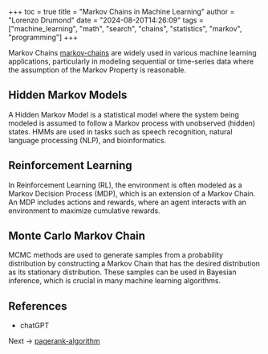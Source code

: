 +++
toc = true
title = "Markov Chains in Machine Learning"
author = "Lorenzo Drumond"
date = "2024-08-20T14:26:09"
tags = ["machine_learning",  "math",  "search",  "chains",  "statistics",  "markov",  "programming"]
+++



Markov Chains [markov-chains](/wiki/markov-chains/) are widely used in various machine learning applications, particularly in modeling sequential or time-series data where the assumption of the Markov Property is reasonable.

## Hidden Markov Models

A Hidden Markov Model is a statistical model where the system being modeled is assumed to follow a Markov process with unobserved (hidden) states. HMMs are used in tasks such as speech recognition, natural language processing (NLP), and bioinformatics.

## Reinforcement Learning

In Reinforcement Learning (RL), the environment is often modeled as a Markov Decision Process (MDP), which is an extension of a Markov Chain. An MDP includes actions and rewards, where an agent interacts with an environment to maximize cumulative rewards.

## Monte Carlo Markov Chain

MCMC methods are used to generate samples from a probability distribution by constructing a Markov Chain that has the desired distribution as its stationary distribution. These samples can be used in Bayesian inference, which is crucial in many machine learning algorithms.


## References

- chatGPT

Next -> [pagerank-algorithm](/wiki/pagerank-algorithm/)
